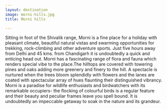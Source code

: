 ```yaml
---
layout: destination
image: morni-hills.jpg
title: Morni hills

---
```

Sitting in foot of the Shivalik range, Morni is a fine place for a holiday with pleasant climate, beautiful natural vistas and swarming opportunities for trekking, rock-climbing and other adventure sports. Just five hours away from Delhi and 45 kms. from Chandigarh it is undoubtedly a quick and enticing head out. Morni has a fascinating range of flora and fauna which renders special vibe to the place.The hilltops are covered with towering pines and oaks adding more greenery and finery to the hill. A spectacle is nurtured when the trees bloom splendidly with flowers and the lanes are coated with spectacular array of hues flaunting their distinguished vibrancy. Morni is a paradise for wildlife enthusiasts and birdwatchers with its remarkable occupiers- the flocking of colourful birds is a regular feature and their beauty and peculiar frames leave you spell bound. It is undoubtedly an impeccable getaway to soak in the nature and its grandeur. 